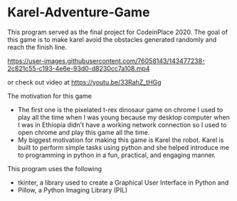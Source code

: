 # Karel-Adventure-Game
This program served as the final project for CodeinPlace 2020. The goal of this game is to make karel avoid the obstacles generated randomly and reach the finish line.

https://user-images.githubusercontent.com/76058143/143477238-2c821c55-c193-4e6e-93d0-d8230cc7a108.mp4

or check out video at https://youtu.be/33RahZ_tHGg

The motivation for this game 
 - The first one is the pixelated t-rex dinosaur game on chrome I used to play all the time when I was young because my desktop computer when I was in Ethiopia didn't have a working network connection so I used to open chrome and play this game all the time. 
 - My biggest motivation for making this game is Karel the robot. Karel is built to perform simple tasks using python and she helped introduce me to programming in python in a fun, practical, and engaging manner. 

This program uses the following
  - tkinter, a library used to create a Graphical User Interface in Python and
  - Pillow, a Python Imaging Library (PIL)



